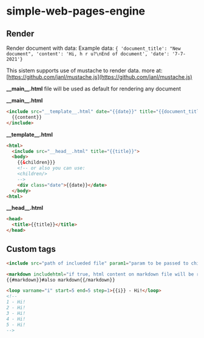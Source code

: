# simple-web-pages-engine


## Render

Render document with data:
Example data: `{ 'document_title': "New document", 'content': 'Hi, h r u?\nEnd of document', 'date': '7-7-2021'}`

This sistem supports use of mustache to render data. more at: [https://github.com/janl/mustache.js](https://github.com/janl/mustache.js)

__\_\_main\_\_.html__ file will be used as default for rendering any document

__\_\_main\_\_.html__
```html
<include src="__template__.html" date="{{date}}" title="{{document_title}}">
  {{content}}
</include>
```

__\_\_template\_\_.html__
```html
<html>
  <include src="__head__.html" title="{{title}}">
  <body>
    {{&children}}}
    <!-- or also you can use:
    <children/>
    -->
    <div class="date">{{date}}</date>
  </body>
<html>
```

__\_\_head\_\_.html__
```html
<head>
  <title>{{title}}</title>
</head>
```

## Custom tags
__<include>__
```html
<include src="path of inclueded file" param1="param to be passed to children file" param2="other param">children to be pased to included file</include>
```

__<markdown>__
```html
<markdown includehtml="if true, html content on markdown file will be renderd as html and not flat text"># markdown content passed here will be rendered as html</markdown>
{{#markdown}}#also markdown{{/markdown}}
```
  
  __<loop>__
```html
<loop varname="i" start=5 end=5 step=1>{{i}} - Hi!</loop>
<!-- 
1 - Hi! 
2 - Hi! 
3 - Hi! 
4 - Hi! 
5 - Hi! 
-->
```
